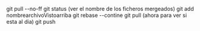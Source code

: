 git pull --no-ff
git status (ver el nombre de los ficheros mergeados)
git add nombrearchivoVistoarriba
git rebase --contine
git pull (ahora para ver si esta al dia)
git push
